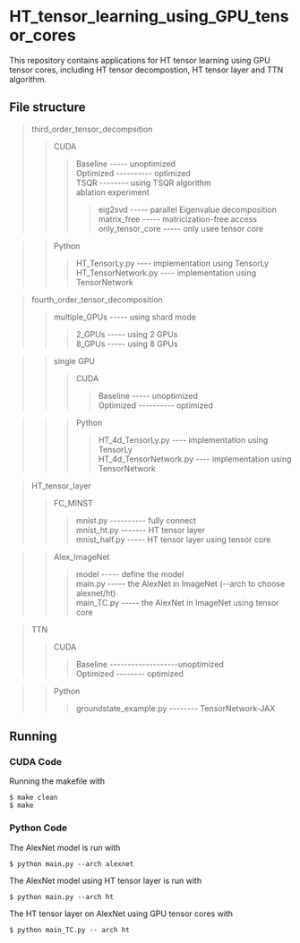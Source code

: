 # HT_tensor_learning_using_GPU_tensor_cores
This repository contains applications for HT tensor learning using GPU tensor cores, including HT tensor decompostion, HT tensor layer and TTN algorithm. 

## File structure

> third_order_tensor_decompsition
>> CUDA
>>> Baseline ----- unoptimized <br>
>>> Optimized ---------- optimized <br>
>>> TSQR -------- using TSQR algorithm <br>
>>> ablation experiment
>>>> eig2svd ----- parallel Eigenvalue decomposition <br>
>>>> matrix_free ----- matricization-free access <br>
>>>> only_tensor_core ----- only usee tensor core <br>

>> Python
>>> HT_TensorLy.py  ---- implementation using TensorLy <br>
>>> HT_TensorNetwork.py ---- implementation using TensorNetwork <br>


> fourth_order_tensor_decomposition
>> multiple_GPUs ----- using shard mode
>>> 2_GPUs ----- using 2 GPUs <br>
>>> 8_GPUs ----- using 8 GPUs <br>

>> single GPU
>>> CUDA
>>>> Baseline ----- unoptimized <br>
>>>> Optimized ---------- optimized <br>

>>> Python
>>>> HT_4d_TensorLy.py  ---- implementation using TensorLy <br>
>>>> HT_4d_TensorNetwork.py ---- implementation using TensorNetwork <br>


> HT_tensor_layer
>> FC_MINST
>>> mnist.py ---------- fully connect <br>
>>> mnist_ht.py ------- HT tensor layer <br>
>>> mnist_half.py ----- HT tensor layer using tensor core <br>


>> Alex_ImageNet
>>> model ----- define the model <br> 
>>> main.py ----- the AlexNet in ImageNet (--arch to choose alexnet/ht) <br>
>>> main_TC.py ----- the AlexNet in ImageNet using tensor core <br>

> TTN
>> CUDA 
>>> Baseline -------------------unoptimized <br>
>>> Optimized -------- optimized <br>

>> Python
>>> groundstate_example.py -------- TensorNetwork-JAX <br>


## Running

### CUDA Code
Running the makefile with
```
$ make clean
$ make
```
### Python Code
The AlexNet model is run with

```
$ python main.py --arch alexnet
```
The AlexNet model using HT tensor layer is run with
```
$ python main.py --arch ht
```
The HT tensor layer on AlexNet using GPU tensor cores with
```
$ python main_TC.py -- arch ht
```

